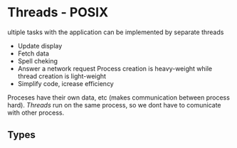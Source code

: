 # Threads - POSIX
ultiple tasks with the application can be implemented by separate threads
- Update display
- Fetch data
- Spell cheking
- Answer a network request
Process creation is heavy-weight while thread creation is light-weight
- Simplify code, icrease efficiency

Proceses have their own data, etc (makes communication between process hard). *Threads* run on the same process, so we dont have to comunicate with other process.

## Types
